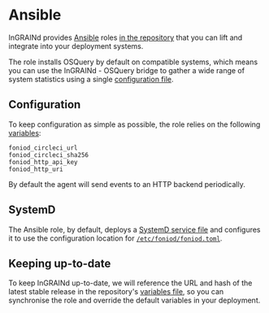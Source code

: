# Ansible

InGRAINd provides [Ansible](https://ansible.com) roles [in the
repository](https://github.com/redsift/foniod/tree/master/ansible/roles/foniod)
that you can lift and integrate into your deployment systems.

The role installs OSQuery by default on compatible systems, which
means you can use the InGRAINd - OSQuery bridge to gather a wide range
of system statistics using a single [configuration
file](https://github.com/redsift/foniod/blob/master/ansible/roles/foniod/templates/etc/foniod/foniod.toml.j2).

## Configuration

To keep configuration as simple as possible, the role relies on the
following
[variables](https://github.com/redsift/foniod/blob/master/ansible/roles/foniod/vars/main.yml):

    foniod_circleci_url
	foniod_circleci_sha256
	foniod_http_api_key
	foniod_http_uri
	
By default the agent will send events to an HTTP backend periodically.

## SystemD

The Ansible role, by default, deploys a [SystemD service
file](`https://github.com/redsift/foniod/blob/master/deploy/ansible/roles/foniod/templates/etc/systemd/system/foniod.service.j2`)
and configures it to use the configuration location for
[`/etc/foniod/foniod.toml`](https://github.com/redsift/foniod/blob/master/deploy/ansible/roles/foniod/templates/etc/foniod/foniod.toml.j2).

## Keeping up-to-date

To keep InGRAINd up-to-date, we will reference the URL and hash of the
latest stable release in the repository's [variables
file](https://github.com/redsift/foniod/blob/master/ansible/roles/foniod/vars/main.yml),
so you can synchronise the role and override the default variables in
your deployment.
